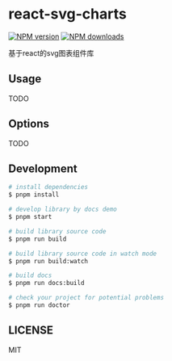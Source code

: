# react-svg-charts

[![NPM version](https://img.shields.io/npm/v/react-svg-charts.svg?style=flat)](https://npmjs.org/package/react-svg-charts)
[![NPM downloads](http://img.shields.io/npm/dm/react-svg-charts.svg?style=flat)](https://npmjs.org/package/react-svg-charts)

基于react的svg图表组件库

## Usage

TODO

## Options

TODO

## Development

```bash
# install dependencies
$ pnpm install

# develop library by docs demo
$ pnpm start

# build library source code
$ pnpm run build

# build library source code in watch mode
$ pnpm run build:watch

# build docs
$ pnpm run docs:build

# check your project for potential problems
$ pnpm run doctor
```

## LICENSE

MIT

